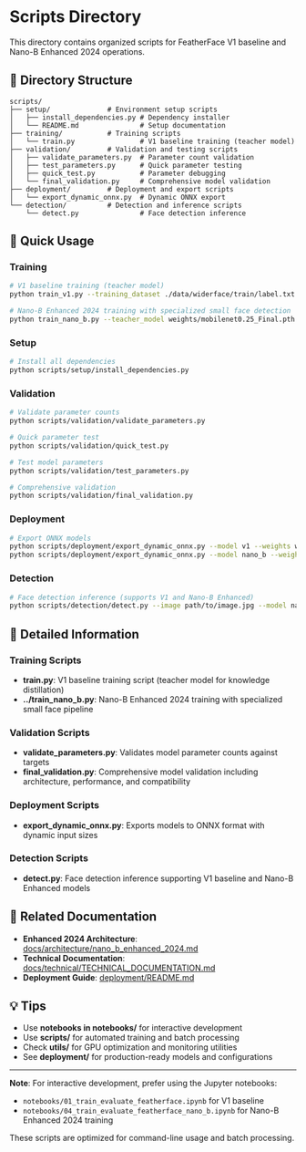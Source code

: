 # Scripts Directory

This directory contains organized scripts for FeatherFace V1 baseline and Nano-B Enhanced 2024 operations.

## 📁 Directory Structure

```
scripts/
├── setup/              # Environment setup scripts
│   ├── install_dependencies.py # Dependency installer
│   └── README.md               # Setup documentation
├── training/           # Training scripts
│   └── train.py                # V1 baseline training (teacher model)
├── validation/         # Validation and testing scripts
│   ├── validate_parameters.py  # Parameter count validation
│   ├── test_parameters.py      # Quick parameter testing
│   ├── quick_test.py           # Parameter debugging
│   └── final_validation.py     # Comprehensive model validation
├── deployment/         # Deployment and export scripts
│   └── export_dynamic_onnx.py  # Dynamic ONNX export
└── detection/          # Detection and inference scripts
    └── detect.py               # Face detection inference
```

## 🚀 Quick Usage

### Training
```bash
# V1 baseline training (teacher model)
python train_v1.py --training_dataset ./data/widerface/train/label.txt --network mobile0.25

# Nano-B Enhanced 2024 training with specialized small face detection
python train_nano_b.py --teacher_model weights/mobilenet0.25_Final.pth --epochs 400
```

### Setup
```bash
# Install all dependencies
python scripts/setup/install_dependencies.py
```

### Validation
```bash
# Validate parameter counts
python scripts/validation/validate_parameters.py

# Quick parameter test
python scripts/validation/quick_test.py

# Test model parameters
python scripts/validation/test_parameters.py

# Comprehensive validation
python scripts/validation/final_validation.py
```

### Deployment
```bash
# Export ONNX models
python scripts/deployment/export_dynamic_onnx.py --model v1 --weights weights/mobilenet0.25_Final.pth
python scripts/deployment/export_dynamic_onnx.py --model nano_b --weights weights/nano_b/nano_b_best.pth
```

### Detection
```bash
# Face detection inference (supports V1 and Nano-B Enhanced)
python scripts/detection/detect.py --image path/to/image.jpg --model nano_b
```

## 📖 Detailed Information

### Training Scripts
- **train.py**: V1 baseline training script (teacher model for knowledge distillation)
- **../train_nano_b.py**: Nano-B Enhanced 2024 training with specialized small face pipeline

### Validation Scripts
- **validate_parameters.py**: Validates model parameter counts against targets
- **final_validation.py**: Comprehensive model validation including architecture, performance, and compatibility

### Deployment Scripts
- **export_dynamic_onnx.py**: Exports models to ONNX format with dynamic input sizes

### Detection Scripts
- **detect.py**: Face detection inference supporting V1 baseline and Nano-B Enhanced models

## 🔗 Related Documentation

- **Enhanced 2024 Architecture**: [docs/architecture/nano_b_enhanced_2024.md](../docs/architecture/nano_b_enhanced_2024.md)
- **Technical Documentation**: [docs/technical/TECHNICAL_DOCUMENTATION.md](../docs/technical/TECHNICAL_DOCUMENTATION.md)
- **Deployment Guide**: [deployment/README.md](../deployment/README.md)

## 💡 Tips

- Use **notebooks in notebooks/** for interactive development
- Use **scripts/** for automated training and batch processing
- Check **utils/** for GPU optimization and monitoring utilities
- See **deployment/** for production-ready models and configurations

---

**Note**: For interactive development, prefer using the Jupyter notebooks:
- `notebooks/01_train_evaluate_featherface.ipynb` for V1 baseline
- `notebooks/04_train_evaluate_featherface_nano_b.ipynb` for Nano-B Enhanced 2024 training

These scripts are optimized for command-line usage and batch processing.